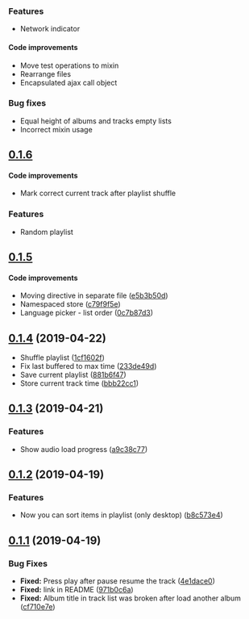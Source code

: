 ### Features
* Network indicator

#### Code improvements 
* Move test operations to mixin
* Rearrange files
* Encapsulated ajax call object

### Bug fixes
* Equal height of albums and tracks empty lists
* Incorrect mixin usage

<a name="0.1.6"></a>
## [0.1.6](https://github.com/za-ek/zusic/tree/0.1.6)
#### Code improvements 
* Mark correct current track after playlist shuffle

### Features
* Random playlist

<a name="0.1.5"></a>
## [0.1.5](https://github.com/za-ek/zusic/tree/0.1.5)
#### Code improvements 
* Moving directive in separate file ([e5b3b50d](https://github.com/za-ek/zusic/commit/e5b3b50d))
* Namespaced store ([c79f9f5e](https://github.com/za-ek/zusic/commit/c79f9f5e))
* Language picker - list order ([0c7b87d3](https://github.com/za-ek/zusic/commit/0c7b87d3))

<a name="0.1.4"></a>
## [0.1.4](https://github.com/za-ek/zusic/tree/0.1.4) (2019-04-22)
* Shuffle playlist ([1cf1602f](https://github.com/za-ek/zusic/commit/1cf1602f))
* Fix last buffered to max time ([233de49d](https://github.com/za-ek/zusic/commit/233de49d))
* Save current playlist ([881b6f47](https://github.com/za-ek/zusic/commit/881b6f47))
* Store current track time ([bbb22cc1](https://github.com/za-ek/zusic/commit/bbb22cc1))

<a name="0.1.3"></a>
## [0.1.3](https://github.com/za-ek/zusic/tree/0.1.3) (2019-04-21)
### Features

* Show audio load progress ([a9c38c77](https://github.com/za-ek/zusic/commit/a9c38c77))

<a name="0.1.2"></a>
## [0.1.2](https://github.com/za-ek/zusic/tree/0.1.2) (2019-04-19)
### Features

* Now you can sort items in playlist (only desktop) ([b8c573e4](https://github.com/za-ek/zusic/commit/b8c573e4))

<a name="0.1.1"></a>
## [0.1.1](https://github.com/za-ek/zusic/tree/0.1.1) (2019-04-19)
### Bug Fixes

* **Fixed:** Press play after pause resume the track ([4e1dace0](https://github.com/za-ek/zusic/commit/4e1dace0))
* **Fixed:** link in README ([971b0c6a](https://github.com/za-ek/zusic/commit/971b0c6a))
* **Fixed:** Album title in track list was broken after load another album ([cf710e7e](https://github.com/za-ek/zusic/commit/cf710e7e))